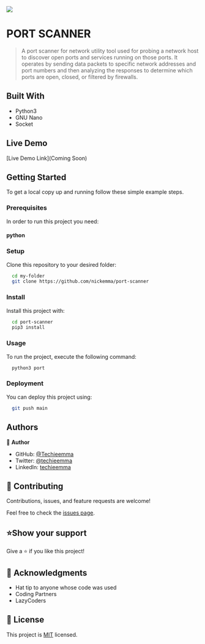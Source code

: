 ![](https://img.shields.io/badge/Microverse-blueviolet)

# PORT SCANNER

> A port scanner for network utility tool used for probing a network host to discover open ports and services running on those ports. It operates by sending data packets to specific network addresses and port numbers and then analyzing the responses to determine which ports are open, closed, or filtered by firewalls.


## Built With

- Python3
- GNU Nano
- Socket

## Live Demo 

[Live Demo Link](Coming Soon)


## Getting Started

To get a local copy up and running follow these simple example steps.

### Prerequisites
In order to run this project you need:
  #### python

### Setup
Clone this repository to your desired folder:

```sh
  cd my-folder
  git clone https://github.com/nickemma/port-scanner
```

### Install
Install this project with:

```sh
  cd port-scanner
  pip3 install
```
### Usage

To run the project, execute the following command:

```sh
  python3 port
```

### Deployment

You can deploy this project using:

```sh
  git push main
```


## Authors

👤 **Author**

- GitHub: [@Techieemma](https://github.com/nickemma)
- Twitter: [@techieemma](https://twitter.com/techieemma)
- LinkedIn: [techieemma](https://linkedin.com/in/techieemma)

## 🤝 Contributing

Contributions, issues, and feature requests are welcome!

Feel free to check the [issues page](../../issues/).

## ⭐️Show your support

Give a ⭐️ if you like this project!

## 🙏 Acknowledgments

- Hat tip to anyone whose code was used
- Coding Partners
- LazyCoders


## 📝 License

This project is [MIT](./MIT.md) licensed.
